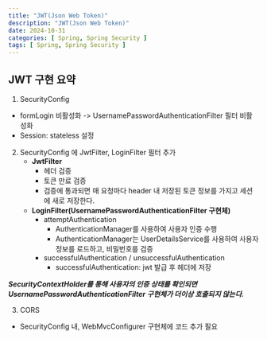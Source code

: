 ```yaml
---
title: "JWT(Json Web Token)"
description: "JWT(Json Web Token)"
date: 2024-10-31
categories: [ Spring, Spring Security ]
tags: [ Spring, Spring Security ]
---
```


## JWT 구현 요약

1. SecurityConfig  
  - formLogin 비활성화 -> UsernamePasswordAuthenticationFilter 필터 비활성화  
  - Session: stateless 설정  
  
2. SecurityConfig 에 JwtFilter, LoginFilter 필터 추가
	- **JwtFilter**
		- 헤더 검증
		- 토큰 만료 검증
		- 검증에 통과되면 매 요청마다 header 내 저장된 토큰 정보를 가지고 세션에 새로 저장한다. 
	- **LoginFilter(UsernamePasswordAuthenticationFilter 구현체)**
		- attemptAuthentication
			- AuthenticationManager를 사용하여 사용자 인증 수행
			- AuthenticationManager는 UserDetailsService를 사용하여 사용자 정보를 로드하고, 비밀번호를 검증
		- successfulAuthentication / unsuccessfulAuthentication
			- successfulAuthentication: jwt 발급 후 헤더에 저장
      
***SecurityContextHolder를 통해 사용자의 인증 상태를 확인되면 UsernamePasswordAuthenticationFilter 구현체가 더이상 호출되지 않는다.***
		
3. CORS
  - SecurityConfig 내, WebMvcConfigurer 구현체에 코드 추가 필요